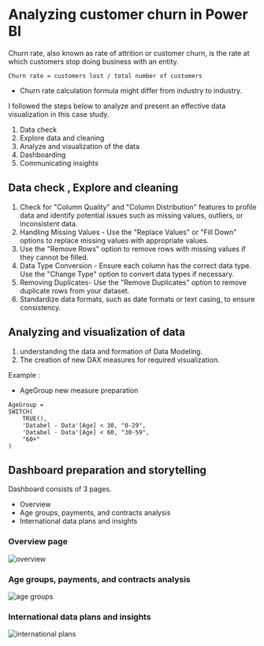 # Analyzing customer churn in Power BI

Churn rate, also known as rate of attrition or customer churn, is the rate at which customers stop doing business with an entity. 

```
Churn rate = customers lost / total number of customers
```

- Churn rate calculation formula might differ from industry to industry. 

I followed the steps below to analyze and present an effective data visualization in this case study. 

1.	Data check
2.	Explore data and cleaning
3.	Analyze and visualization of the data
4.	Dashboarding
5.	Communicating insights

## Data check , Explore and cleaning
1. Check for "Column Quality" and "Column Distribution" features to profile data and identify potential issues such as missing values, outliers, or inconsistent data.
2. Handling Missing Values - Use the "Replace Values" or "Fill Down" options to replace missing values with appropriate values.
3. Use the "Remove Rows" option to remove rows with missing values if they cannot be filled.
4. Data Type Conversion - Ensure each column has the correct data type. Use the "Change Type" option to convert data types if necessary.
5. Removing Duplicates- Use the "Remove Duplicates" option to remove duplicate rows from your dataset.
6. Standardize data formats, such as date formats or text casing, to ensure consistency.

## Analyzing and visualization of data

1. understanding the data and formation of Data Modeling.
2. The creation of new DAX measures for required visualization.

Example : 
- AgeGroup new measure preparation

```
AgeGroup = 
SWITCH(
    TRUE(),
    'Databel - Data'[Age] < 30, "0-29",
    'Databel - Data'[Age] < 60, "30-59",
    "60+"
)
```
## Dashboard preparation and storytelling
Dashboard consists of 3 pages. 
- Overview
- Age groups, payments, and contracts analysis
- International data plans and insights

### Overview page 


![overview](https://github.com/anoshanimalirangalla/customer_churn_analysis/assets/164900866/7e011fe1-0cda-4f8e-99b8-194c1617dc65)


### Age groups, payments, and contracts analysis 


![age groups](https://github.com/anoshanimalirangalla/customer_churn_analysis/assets/164900866/4a31da04-9d3b-4119-aaa3-43c7d259a5f8)


### International data plans and insights 


![international plans](https://github.com/anoshanimalirangalla/customer_churn_analysis/assets/164900866/9d62bf00-4941-410f-824a-cf7ec0361d25)
